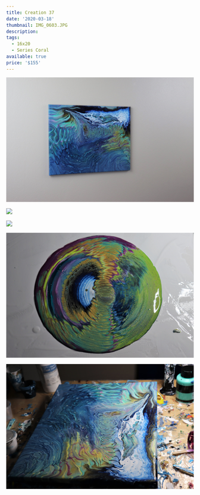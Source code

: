 ```yaml
---
title: Creation 37
date: '2020-03-18'
thumbnail: IMG_0603.JPG
description: 
tags:
  - 16x20
  - Series Coral
available: true
price: '$155'
---
```


![](IMG_0218.JPG)

![](IMG_0597.JPG)

![](IMG_0602.JPG)

![](IMG_0086.JPG)

![](IMG_0087.JPG)

